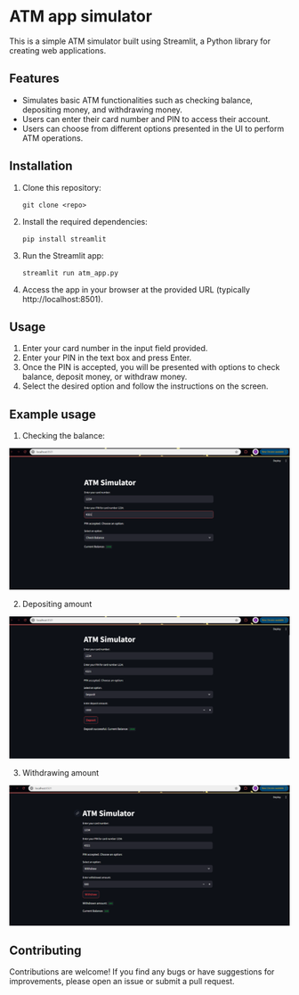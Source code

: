 # ATM app simulator

This is a simple ATM simulator built using Streamlit, a Python library for creating web applications.

## Features

- Simulates basic ATM functionalities such as checking balance, depositing money, and withdrawing money.
- Users can enter their card number and PIN to access their account.
- Users can choose from different options presented in the UI to perform ATM operations.

## Installation

1. Clone this repository:

    ```
    git clone <repo>
    ```

2. Install the required dependencies:

    ```
    pip install streamlit
    ```

3. Run the Streamlit app:

    ```
    streamlit run atm_app.py
    ```

4. Access the app in your browser at the provided URL (typically http://localhost:8501).

## Usage

1. Enter your card number in the input field provided.
2. Enter your PIN in the text box and press Enter.
3. Once the PIN is accepted, you will be presented with options to check balance, deposit money, or withdraw money.
4. Select the desired option and follow the instructions on the screen.

## Example usage


1. Checking the balance:

![Image Alt Text](/imgs/streamlit1.png)

2. Depositing amount

![Image Alt Text](/imgs/streamlit2.png)

3. Withdrawing amount

![Image Alt Text](/imgs/streamlit3.png)


## Contributing

Contributions are welcome! If you find any bugs or have suggestions for improvements, please open an issue or submit a pull request.
